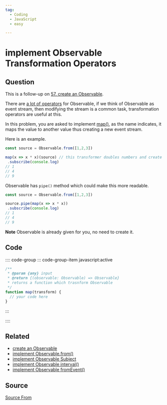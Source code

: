 ```yaml
---
tag:
  - Coding
  - JavaScript
  - easy

---
```

  
# implement Observable Transformation Operators

## Question
This is a follow-up on [57\. create an Observable](https://bigfrontend.dev/problem/create-an-Observable).

There are [a lot of operators](https://rxjs-dev.firebaseapp.com/guide/operators) for Observable, if we think of Observable as event stream, then modifying the stream is a common task, transformation operators are useful at this.

In this problem, you are asked to implement [map()](https://rxjs-dev.firebaseapp.com/api/operators/map), as the name indicates, it maps the value to another value thus creating a new event stream.

Here is an example.

```js
const source = Observable.from([1,2,3])

map(x => x * x)(source) // this transformer doubles numbers and create a new stream
 .subscribe(console.log)
// 1
// 4
// 9
```

Observable has `pipe()` method which could make this more readable.

```js
const source = Observable.from([1,2,3])

source.pipe(map(x => x * x))
 .subscribe(console.log)
// 1
// 4
// 9
```

**Note** Observable is already given for you, no need to create it.

## Code
:::: code-group
::: code-group-item javascript:active
```javascript
/**
 * @param {any} input
 * @return {(observable: Observable) => Observable}
 * returns a function which trasnform Observable
 */
function map(transform) {
  // your code here
}
```
:::
    
::::


## Related

+ [create an Observable](./create-an-Observable)
+ [implement Observable.from()](./implement-Observable-from)
+ [implement Observable Subject](./implement-Observable-Subject)
+ [implement Observable interval()](./implement-Observable-interval)
+ [implement Observable fromEvent()](./implement-Observable-fromEvent)
##  Source
[Source From](https://bigfrontend.dev/problem/implement-Observable-transformation-operators)

  